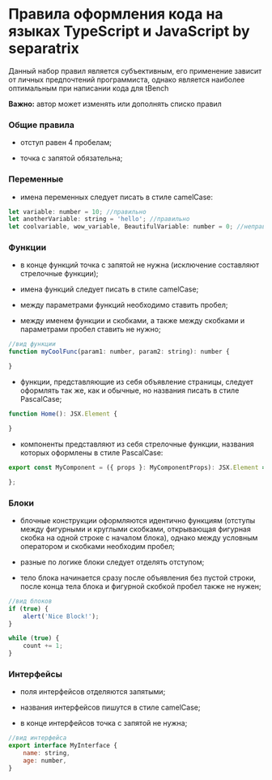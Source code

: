 # Правила оформления кода на языках TypeScript и JavaScript by separatrix

Данный набор правил является субъективным, его применение зависит от личных предпочтений программиста, однако является наиболее оптимальным при написании кода для tBench

**Важно:** автор может изменять или дополнять списко правил

### Общие правила

- отступ равен 4 пробелам;

- точка с запятой обязательна;

### Переменные

- имена переменных следует писать в стиле camelCase:

```javascript
let variable: number = 10; //правильно
let anotherVariable: string = 'hello'; //правильно
let coolvariable, wow_variable, BeautifulVariable: number = 0; //неправильно
```

### Функции

- в конце функций точка с запятой не нужна (исключение составляют стрелочные функции);

- имена функций следует писать в стиле camelCase;

- между параметрами функций необходимо ставить пробел;

- между именем функции и скобками, а также между скобками и параметрами пробел ставить не нужно;

```javascript
//вид функции
function myCoolFunc(param1: number, param2: string): number {

}
```

- функции, представляющие из себя объявление страницы, следует оформлять так же, как и обычные, но
названия писать в стиле PascalCase;

```javascript
function Home(): JSX.Element {

}
```

- компоненты представляют из себя стрелочные функции, названия которых оформлены в стиле PascalCase:

```javascript
export const MyComponent = ({ props }: MyComponentProps): JSX.Element => {

};
```

### Блоки

- блочные конструкции оформляются идентично функциям (отступы между фигурными и круглыми скобками, открывающая фигурная скобка
на одной строке с началом блока), однако между условным оператором и скобками необходим пробел;

- разные по логике блоки следует отделять отступом;

- тело блока начинается сразу после объявления без пустой строки, после конца тела блока и фигурной скобкой пробел также не нужен;

```javascript
//вид блоков
if (true) {
	alert('Nice Block!');
}

while (true) {
	count += 1;
}
```

### Интерфейсы

- поля интерфейсов отделяются запятыми;

- названия интерфейсов пишутся в стиле camelCase;

- в конце интерфейсов точка с запятой не нужна;

```javascript
//вид интерфейса
export interface MyInterface {
    name: string,
	age: number,
}
```

